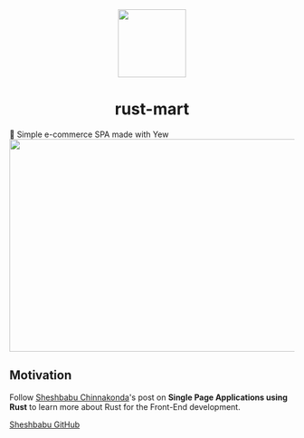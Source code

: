<div>
  <div align="center" style="display: block; text-align: center;">
    <img src="https://avatars3.githubusercontent.com/u/68873317?s=120&v=4" height="120" width="120" />
  </div>
  <h1 align="center">rust-mart</h1>
  <span align="center">🛒 Simple e-commerce SPA made with Yew</span>
</div>

<div align="center">
  <img src="https://raw.githubusercontent.com/rust-lang-ve/rust-mart/main/docs/image.png" width="550" height="375" />
</div>

## Motivation

Follow [Sheshbabu Chinnakonda](http://www.sheshbabu.com/posts/rust-wasm-yew-single-page-application/)'s post
on **Single Page Applications using Rust** to learn more about Rust for the Front-End development.

[Sheshbabu GitHub](https://github.com/sheshbabu)
